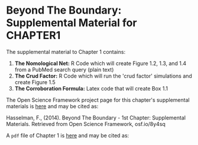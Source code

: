 Beyond The Boundary: Supplemental Material for CHAPTER1
==================================

The supplemental material to Chapter 1 contains:

1. **The Nomological Net:** R Code which will create Figure 1.2, 1.3, and 1.4 from a PubMed search query (plain text)
2. **The Crud Factor:** R Code which will run the 'crud factor' simulations and create Figure 1.5
3. **The Corroboration Formula:** Latex code that will create Box 1.1

The Open Science Framework project page for this chapter's supplemental materials is [here](http://osf.io/8y4sq) and may be cited as:

Hasselman, F., (2014). Beyond The Boundary - 1st Chapter: Supplemental Materials. Retrieved from Open Science Framework, osf.io/8y4sq

A `pdf` file of Chapter 1 is [here](http://figshare.com/authors/Fred%20Hasselman/520930) and may be cited as:


